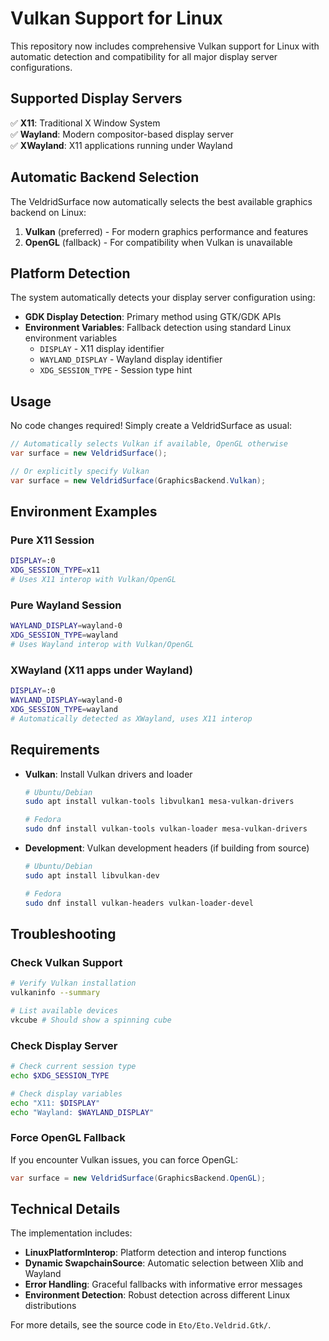 # Vulkan Support for Linux

This repository now includes comprehensive Vulkan support for Linux with automatic detection and compatibility for all major display server configurations.

## Supported Display Servers

✅ **X11**: Traditional X Window System  
✅ **Wayland**: Modern compositor-based display server  
✅ **XWayland**: X11 applications running under Wayland  

## Automatic Backend Selection

The VeldridSurface now automatically selects the best available graphics backend on Linux:

1. **Vulkan** (preferred) - For modern graphics performance and features
2. **OpenGL** (fallback) - For compatibility when Vulkan is unavailable

## Platform Detection

The system automatically detects your display server configuration using:

- **GDK Display Detection**: Primary method using GTK/GDK APIs
- **Environment Variables**: Fallback detection using standard Linux environment variables
  - `DISPLAY` - X11 display identifier
  - `WAYLAND_DISPLAY` - Wayland display identifier  
  - `XDG_SESSION_TYPE` - Session type hint

## Usage

No code changes required! Simply create a VeldridSurface as usual:

```csharp
// Automatically selects Vulkan if available, OpenGL otherwise
var surface = new VeldridSurface();

// Or explicitly specify Vulkan
var surface = new VeldridSurface(GraphicsBackend.Vulkan);
```

## Environment Examples

### Pure X11 Session
```bash
DISPLAY=:0
XDG_SESSION_TYPE=x11
# Uses X11 interop with Vulkan/OpenGL
```

### Pure Wayland Session  
```bash
WAYLAND_DISPLAY=wayland-0
XDG_SESSION_TYPE=wayland
# Uses Wayland interop with Vulkan/OpenGL
```

### XWayland (X11 apps under Wayland)
```bash
DISPLAY=:0
WAYLAND_DISPLAY=wayland-0
XDG_SESSION_TYPE=wayland
# Automatically detected as XWayland, uses X11 interop
```

## Requirements

- **Vulkan**: Install Vulkan drivers and loader
  ```bash
  # Ubuntu/Debian
  sudo apt install vulkan-tools libvulkan1 mesa-vulkan-drivers
  
  # Fedora
  sudo dnf install vulkan-tools vulkan-loader mesa-vulkan-drivers
  ```

- **Development**: Vulkan development headers (if building from source)
  ```bash
  # Ubuntu/Debian  
  sudo apt install libvulkan-dev
  
  # Fedora
  sudo dnf install vulkan-headers vulkan-loader-devel
  ```

## Troubleshooting

### Check Vulkan Support
```bash
# Verify Vulkan installation
vulkaninfo --summary

# List available devices
vkcube # Should show a spinning cube
```

### Check Display Server
```bash
# Check current session type
echo $XDG_SESSION_TYPE

# Check display variables
echo "X11: $DISPLAY"
echo "Wayland: $WAYLAND_DISPLAY"
```

### Force OpenGL Fallback
If you encounter Vulkan issues, you can force OpenGL:

```csharp
var surface = new VeldridSurface(GraphicsBackend.OpenGL);
```

## Technical Details

The implementation includes:

- **LinuxPlatformInterop**: Platform detection and interop functions
- **Dynamic SwapchainSource**: Automatic selection between Xlib and Wayland
- **Error Handling**: Graceful fallbacks with informative error messages
- **Environment Detection**: Robust detection across different Linux distributions

For more details, see the source code in `Eto/Eto.Veldrid.Gtk/`.